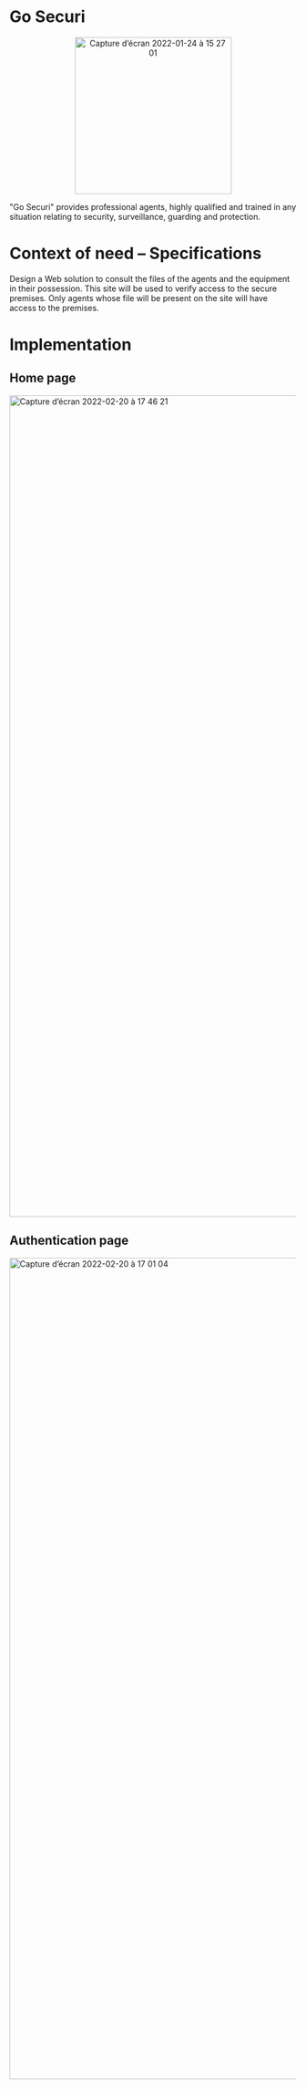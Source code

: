 # Go Securi

<p align="center"><img width="275" alt="Capture d’écran 2022-01-24 à 15 27 01" src="https://user-images.githubusercontent.com/93190978/154850277-6498765c-0ff7-48f9-bd13-0050253ff424.png"></p>

"Go Securi" provides professional agents, highly qualified and trained in any situation relating to security, surveillance, guarding and protection.

# Context of need – Specifications

Design a Web solution to consult the files of the agents and the equipment in their possession.
This site will be used to verify access to the secure premises.
Only agents whose file will be present on the site will have access to the premises.

# Implementation

<h2>Home page</h2>
<img width="1440" alt="Capture d’écran 2022-02-20 à 17 46 21" src="https://user-images.githubusercontent.com/93190978/154853880-367cd590-be2f-45e8-bc25-04ee92cefc7c.png">

<h2>Authentication page</h2>
<img width="1440" alt="Capture d’écran 2022-02-20 à 17 01 04" src="https://user-images.githubusercontent.com/93190978/154851836-d02db292-8fdc-4b4a-bbd3-7c909604bd86.png">
